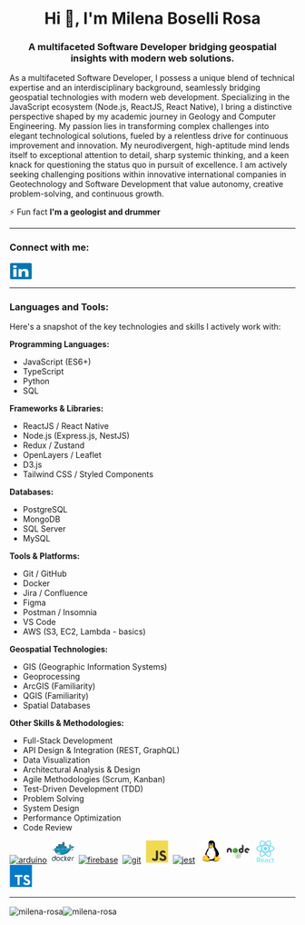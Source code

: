<h1 align="center">Hi 👋, I'm Milena Boselli Rosa</h1>
<h3 align="center">A multifaceted Software Developer bridging geospatial insights with modern web solutions.</h3>

As a multifaceted Software Developer, I possess a unique blend of technical expertise and an interdisciplinary background, seamlessly bridging geospatial technologies with modern web development. Specializing in the JavaScript ecosystem (Node.js, ReactJS, React Native), I bring a distinctive perspective shaped by my academic journey in Geology and Computer Engineering. My passion lies in transforming complex challenges into elegant technological solutions, fueled by a relentless drive for continuous improvement and innovation. My neurodivergent, high-aptitude mind lends itself to exceptional attention to detail, sharp systemic thinking, and a keen knack for questioning the status quo in pursuit of excellence. I am actively seeking challenging positions within innovative international companies in Geotechnology and Software Development that value autonomy, creative problem-solving, and continuous growth.

⚡ Fun fact **I'm a geologist and drummer**

---

<h3 align="left">Connect with me:</h3>
<p align="left">
<a href="https://linkedin.com/in/milena-rosa" ><img align="center" src="https://raw.githubusercontent.com/devicons/devicon/master/icons/linkedin/linkedin-plain.svg" alt="milena-rosa" height="30" width="40" /></a>
</p>

---

<h3 align="left">Languages and Tools:</h3>

Here's a snapshot of the key technologies and skills I actively work with:

**Programming Languages:**
*   JavaScript (ES6+)
*   TypeScript
*   Python
*   SQL

**Frameworks & Libraries:**
*   ReactJS / React Native
*   Node.js (Express.js, NestJS)
*   Redux / Zustand
*   OpenLayers / Leaflet
*   D3.js
*   Tailwind CSS / Styled Components

**Databases:**
*   PostgreSQL
*   MongoDB
*   SQL Server
*   MySQL

**Tools & Platforms:**
*   Git / GitHub
*   Docker
*   Jira / Confluence
*   Figma
*   Postman / Insomnia
*   VS Code
*   AWS (S3, EC2, Lambda - basics)

**Geospatial Technologies:**
*   GIS (Geographic Information Systems)
*   Geoprocessing
*   ArcGIS (Familiarity)
*   QGIS (Familiarity)
*   Spatial Databases

**Other Skills & Methodologies:**
*   Full-Stack Development
*   API Design & Integration (REST, GraphQL)
*   Data Visualization
*   Architectural Analysis & Design
*   Agile Methodologies (Scrum, Kanban)
*   Test-Driven Development (TDD)
*   Problem Solving
*   System Design
*   Performance Optimization
*   Code Review

<p align="left">
<a href="https://www.arduino.cc/"  rel="noreferrer"> <img src="https://cdn.worldvectorlogo.com/logos/arduino-1.svg" alt="arduino" width="40" height="40"/></a>&nbsp;
<a href="https://www.docker.com/"  rel="noreferrer"> <img src="https://raw.githubusercontent.com/devicons/devicon/master/icons/docker/docker-original-wordmark.svg" alt="docker" width="40" height="40"/></a>&nbsp;
<a href="https://firebase.google.com/"  rel="noreferrer"> <img src="https://www.vectorlogo.zone/logos/firebase/firebase-icon.svg" alt="firebase" width="40" height="40"/></a>&nbsp;
<a href="https://git-scm.com/"  rel="noreferrer"> <img src="https://www.vectorlogo.zone/logos/git-scm/git-scm-icon.svg" alt="git" width="40" height="40"/></a>&nbsp;
<a href="https://developer.mozilla.org/en-US/docs/Web/JavaScript"  rel="noreferrer"> <img src="https://raw.githubusercontent.com/devicons/devicon/master/icons/javascript/javascript-original.svg" alt="javascript" width="40" height="40"/></a>&nbsp;
<a href="https://jestjs.io"  rel="noreferrer"> <img src="https://www.vectorlogo.zone/logos/jestjsio/jestjsio-icon.svg" alt="jest" width="40" height="40"/></a>&nbsp;
<a href="https://www.linux.org/"  rel="noreferrer"> <img src="https://raw.githubusercontent.com/devicons/devicon/master/icons/linux/linux-original.svg" alt="linux" width="40" height="40"/></a>&nbsp;
<a href="https://nodejs.org"  rel="noreferrer"> <img src="https://raw.githubusercontent.com/devicons/devicon/master/icons/nodejs/nodejs-original-wordmark.svg" alt="nodejs" width="40" height="40"/></a>&nbsp;
<a href="https://reactjs.org/"  rel="noreferrer"> <img src="https://raw.githubusercontent.com/devicons/devicon/master/icons/react/react-original-wordmark.svg" alt="react" width="40" height="40"/></a>&nbsp;
<a href="https://www.typescriptlang.org/"  rel="noreferrer"> <img src="https://raw.githubusercontent.com/devicons/devicon/master/icons/typescript/typescript-original.svg" alt="typescript" width="40" height="40"/></a>
</p>

---

<p><img align="center" src="https://github-readme-stats.vercel.app/api/top-langs?username=milena-rosa&show_icons=true&locale=en&layout=compact" alt="milena-rosa" /><img align="center" src="https://github-readme-streak-stats.herokuapp.com/?user=milena-rosa&" alt="milena-rosa" /></p>
